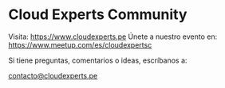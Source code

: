 # Cloud Experts Community

Visita: https://www.cloudexperts.pe
Únete a nuestro evento en: https://www.meetup.com/es/cloudexpertsc

Si tiene preguntas, comentarios o ideas, escríbanos a:

contacto@cloudexperts.pe
